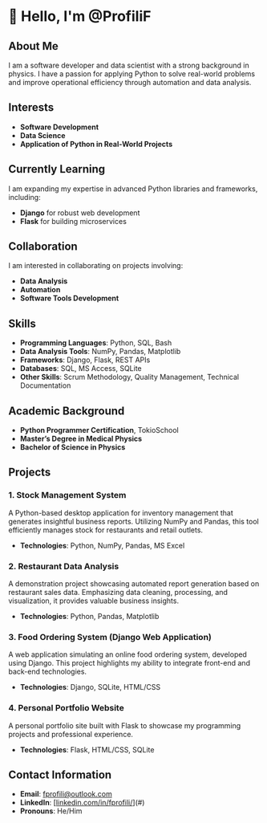# 👋 Hello, I'm @ProfiliF

## About Me

I am a software developer and data scientist with a strong background in physics. I have a passion for applying Python to solve real-world problems and improve operational efficiency through automation and data analysis.

## Interests

- **Software Development**
- **Data Science**
- **Application of Python in Real-World Projects**

## Currently Learning

I am expanding my expertise in advanced Python libraries and frameworks, including:

- **Django** for robust web development
- **Flask** for building microservices

## Collaboration

I am interested in collaborating on projects involving:

- **Data Analysis**
- **Automation**
- **Software Tools Development**

## Skills

- **Programming Languages**: Python, SQL, Bash
- **Data Analysis Tools**: NumPy, Pandas, Matplotlib
- **Frameworks**: Django, Flask, REST APIs
- **Databases**: SQL, MS Access, SQLite
- **Other Skills**: Scrum Methodology, Quality Management, Technical Documentation

## Academic Background

- **Python Programmer Certification**, TokioSchool
- **Master’s Degree in Medical Physics**
- **Bachelor of Science in Physics**

## Projects

### 1. Stock Management System

A Python-based desktop application for inventory management that generates insightful business reports. Utilizing NumPy and Pandas, this tool efficiently manages stock for restaurants and retail outlets.

- **Technologies**: Python, NumPy, Pandas, MS Excel

### 2. Restaurant Data Analysis

A demonstration project showcasing automated report generation based on restaurant sales data. Emphasizing data cleaning, processing, and visualization, it provides valuable business insights.

- **Technologies**: Python, Pandas, Matplotlib

### 3. Food Ordering System (Django Web Application)

A web application simulating an online food ordering system, developed using Django. This project highlights my ability to integrate front-end and back-end technologies.

- **Technologies**: Django, SQLite, HTML/CSS

### 4. Personal Portfolio Website

A personal portfolio site built with Flask to showcase my programming projects and professional experience.

- **Technologies**: Flask, HTML/CSS, SQLite

## Contact Information

- **Email**: [fprofili@outlook.com](mailto:fprofili@outlook.com)
- **LinkedIn**: [[linkedin.com/in/fprofili/](https://www.linkedin.com/in/fprofili/)](#)
- **Pronouns**: He/Him
